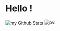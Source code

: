 # Hello !

<img align="center" src="https://github-readme-stats.vercel.app/api?username=jeanbizeul&include_all_commits=true&count_private=true&show_icons=true&line_height=20&title_color=2B5BBD&icon_color=1124BB&text_color=A1A1A1&bg_color=0,000000,130F40" alt="my Github Stats"/>
<img src="https://github-readme-stats.vercel.app/api/top-langs?username=jeanbizeul&show_icons=true&locale=en&layout=compact&theme=chartreuse-dark" alt="ovi" />
